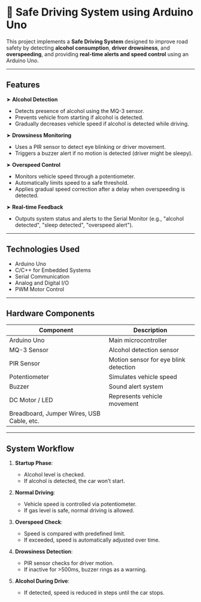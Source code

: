# 🚗 Safe Driving System using Arduino Uno

This project implements a **Safe Driving System** designed to improve road safety by detecting **alcohol consumption**, **driver drowsiness**, and **overspeeding**, and providing **real-time alerts and speed control** using an Arduino Uno.

---

##  Features

➤  **Alcohol Detection**
  - Detects presence of alcohol using the MQ-3 sensor.
  - Prevents vehicle from starting if alcohol is detected.
  - Gradually decreases vehicle speed if alcohol is detected while driving.

➤  **Drowsiness Monitoring**
  - Uses a PIR sensor to detect eye blinking or driver movement.
  - Triggers a buzzer alert if no motion is detected (driver might be sleepy).

➤  **Overspeed Control**
  - Monitors vehicle speed through a potentiometer.
  - Automatically limits speed to a safe threshold.
  - Applies gradual speed correction after a delay when overspeeding is detected.

➤  **Real-time Feedback**
  - Outputs system status and alerts to the Serial Monitor (e.g., "alcohol detected", "sleep detected", "overspeed alert").

---

##  Technologies Used

- Arduino Uno
- C/C++ for Embedded Systems
- Serial Communication
- Analog and Digital I/O
- PWM Motor Control

---

##  Hardware Components

| Component           | Description                              |
|--------------------|------------------------------------------|
| Arduino Uno         | Main microcontroller                     |
| MQ-3 Sensor         | Alcohol detection sensor       |
| PIR Sensor          | Motion sensor for eye blink detection  |
| Potentiometer       | Simulates vehicle speed        |
| Buzzer              | Sound alert system             |
| DC Motor / LED      | Represents vehicle movement   |
| Breadboard, Jumper Wires, USB Cable, etc. |

---

##  System Workflow

1. **Startup Phase**:
    - Alcohol level is checked.
    - If alcohol is detected, the car won’t start.

2. **Normal Driving**:
    - Vehicle speed is controlled via potentiometer.
    - If gas level is safe, normal driving is allowed.

3. **Overspeed Check**:
    - Speed is compared with predefined limit.
    - If exceeded, speed is automatically adjusted over time.

4. **Drowsiness Detection**:
    - PIR sensor checks for driver motion.
    - If inactive for >500ms, buzzer rings as a warning.

5. **Alcohol During Drive**:
    - If detected, speed is reduced in steps until the car stops.

